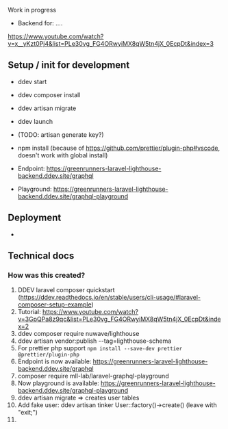 Work in progress

-   Backend for: ....

https://www.youtube.com/watch?v=x__yKzt0Pj4&list=PLe30vg_FG4ORwyiMX8qW5tn4jX_0EcpDt&index=3

## Setup / init for development

-   ddev start
-   ddev composer install
-   ddev artisan migrate
-   ddev launch
-   (TODO: artisan generate key?)
-   npm install
    (because of https://github.com/prettier/plugin-php#vscode, doesn't work with global install)

-   Endpoint: https://greenrunners-laravel-lighthouse-backend.ddev.site/graphql
-   Playground: https://greenrunners-laravel-lighthouse-backend.ddev.site/graphql-playground

## Deployment

-

## Technical docs

### How was this created?

1. DDEV laravel composer quickstart (https://ddev.readthedocs.io/en/stable/users/cli-usage/#laravel-composer-setup-example)
1. Tutorial: https://www.youtube.com/watch?v=3GpQPa8z9qc&list=PLe30vg_FG4ORwyiMX8qW5tn4jX_0EcpDt&index=2
1. ddev composer require nuwave/lighthouse
1. ddev artisan vendor:publish --tag=lighthouse-schema
1. For prettier php support `npm install --save-dev prettier @prettier/plugin-php`
1. Endpoint is now available: https://greenrunners-laravel-lighthouse-backend.ddev.site/graphql
1. composer require mll-lab/laravel-graphql-playground
1. Now playground is available: https://greenrunners-laravel-lighthouse-backend.ddev.site/graphql-playground
1. ddev artisan migrate => creates user tables
1. Add fake user:
   ddev artisan tinker
   User::factory()->create()
   (leave with "exit;")
1.

